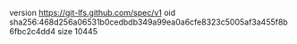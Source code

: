 version https://git-lfs.github.com/spec/v1
oid sha256:468d256a06531b0cedbdb349a99ea0a6cfe8323c5005af3a455f8b6fbc2c4dd4
size 10445
